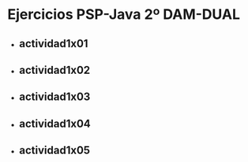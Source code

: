 # Ejercicios PSP-Java 2º DAM-DUAL

- ## actividad1x01
- ## actividad1x02
- ## actividad1x03
- ## actividad1x04
- ## actividad1x05